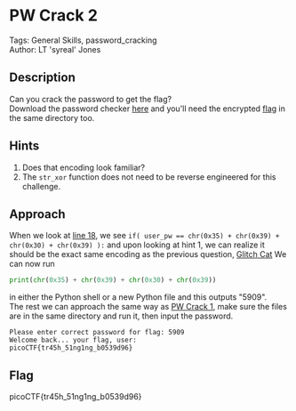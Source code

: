 # PW Crack 2
Tags: General Skills, password_cracking  
Author: LT 'syreal' Jones
## Description
Can you crack the password to get the flag?  
Download the password checker [here](./level2.py) and you'll need the encrypted [flag](./level2.flag.txt.enc) in the same directory too.
## Hints
1. Does that encoding look familiar?
1. The `str_xor` function does not need to be reverse engineered for this challenge.
## Approach
When we look at [line 18](https://github.com/vivian-dai/PicoMini-2022/blob/main/PW%20Crack%202/level2.py#L18), we see `if( user_pw == chr(0x35) + chr(0x39) + chr(0x30) + chr(0x39) ):` and upon looking at hint 1, we can realize it should be the exact same encoding as the previous question, [Glitch Cat](../Glitch%20Cat/) We can now run
```python
print(chr(0x35) + chr(0x39) + chr(0x30) + chr(0x39))
```
in either the Python shell or a new Python file and this outputs "5909".  
The rest we can approach the same way as [PW Crack 1](../PW%20Crack%201/), make sure the files are in the same directory and run it, then input the password.
```
Please enter correct password for flag: 5909
Welcome back... your flag, user:
picoCTF{tr45h_51ng1ng_b0539d96}
```
## Flag
picoCTF{tr45h_51ng1ng_b0539d96}